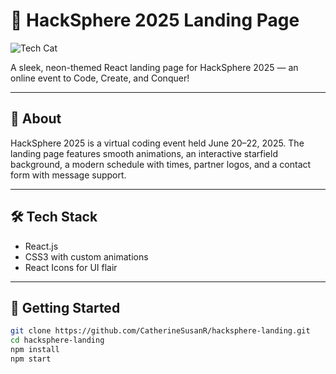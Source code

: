 # 🚀 HackSphere 2025 Landing Page

![Tech Cat](https://media.giphy.com/media/JIX9t2j0ZTN9S/giphy.gif)

A sleek, neon-themed React landing page for HackSphere 2025 — an online event to Code, Create, and Conquer!

---

## 📝 About

HackSphere 2025 is a virtual coding event held June 20–22, 2025. The landing page features smooth animations, an interactive starfield background, a modern schedule with times, partner logos, and a contact form with message support.

---

## 🛠️ Tech Stack

- React.js
- CSS3 with custom animations
- React Icons for UI flair

---

## 🚀 Getting Started

```bash
git clone https://github.com/CatherineSusanR/hacksphere-landing.git
cd hacksphere-landing
npm install
npm start
